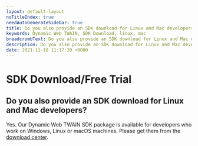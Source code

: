 ```yaml
---
layout: default-layout
noTitleIndex: true
needAutoGenerateSidebar: true
title: Do you also provide an SDK download for Linux and Mac developers?
keywords: Dynamic Web TWAIN, SDK Download, linux, mac
breadcrumbText: Do you also provide an SDK download for Linux and Mac developers?
description: Do you also provide an SDK download for Linux and Mac developers?
date: 2021-11-18 11:17:20 +0800
---
```


# SDK Download/Free Trial

## Do you also provide an SDK download for Linux and Mac developers?

Yes. Our Dynamic Web TWAIN SDK package is available for developers who work on Windows, Linux or macOS machines. Please get them from the <a href="https://www.dynamsoft.com/web-twain/downloads/" target="_blank">download center</a>.
